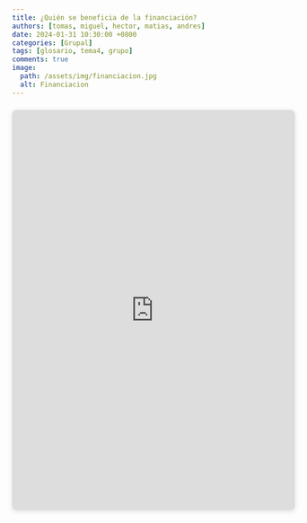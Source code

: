 ```yaml
---
title: ¿Quién se beneficia de la financiación?
authors: [tomas, miguel, hector, matias, andres]
date: 2024-01-31 10:30:00 +0800
categories: [Grupal]
tags: [glosario, tema4, grupo]
comments: true
image:
  path: /assets/img/financiacion.jpg
  alt: Financiacion
---
```


<div style="position: relative; width: 100%; height: 0; padding-top: 141.4286%;
 padding-bottom: 0; box-shadow: 0 2px 8px 0 rgba(63,69,81,0.16); margin-top: 1.6em; margin-bottom: 0.9em; overflow: hidden;
 border-radius: 8px; will-change: transform;">
  <iframe loading="lazy" style="position: absolute; width: 100%; height: 100%; top: 0; left: 0; border: none; padding: 0;margin: 0;"
    src="https:&#x2F;&#x2F;www.canva.com&#x2F;design&#x2F;DAF7cbTrTLE&#x2F;t-TmlIPRpCpaBkyu1o0xSA&#x2F;view?embed" allowfullscreen="allowfullscreen" allow="fullscreen">
  </iframe>
</div>
<a href="https:&#x2F;&#x2F;www.canva.com&#x2F;design&#x2F;DAF7cbTrTLE&#x2F;t-TmlIPRpCpaBkyu1o0xSA&#x2F;view?utm_content=DAF7cbTrTLE&amp;utm_campaign=designshare&amp;utm_medium=embeds&amp;utm_source=link" target="_blank" rel="noopener">
